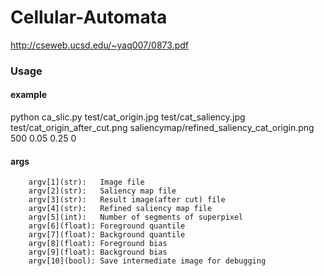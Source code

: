 # Cellular-Automata

http://cseweb.ucsd.edu/~yaq007/0873.pdf


### Usage

#### example
python ca_slic.py test/cat_origin.jpg test/cat_saliency.jpg test/cat_origin_after_cut.png saliencymap/refined_saliency_cat_origin.png 500 0.05 0.25 0

#### args
        argv[1](str):   Image file
        argv[2](str):   Saliency map file
        argv[3](str):   Result image(after cut) file
        argv[4](str):   Refined saliency map file
        argv[5](int):   Number of segments of superpixel
        argv[6](float): Foreground quantile
        argv[7](float): Background quantile
        argv[8](float): Foreground bias
        argv[9](float): Background bias
        argv[10](bool): Save intermediate image for debugging
